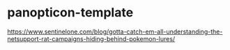 # panopticon-template

https://www.sentinelone.com/blog/gotta-catch-em-all-understanding-the-netsupport-rat-campaigns-hiding-behind-pokemon-lures/
